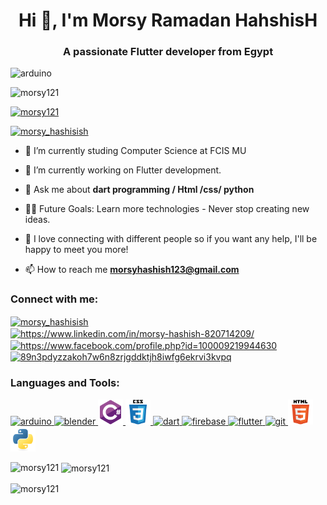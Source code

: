 <h1 align="center">Hi 👋, I'm Morsy Ramadan HahshisH</h1>
<h3 align="center">A passionate Flutter developer from Egypt</h3>
<img src="https://scontent-hbe1-1.xx.fbcdn.net/v/t39.30808-1/248275070_2997104663940169_5379034478312343304_n.jpg?stp=dst-jpg_p240x240&_nc_cat=106&ccb=1-5&_nc_sid=7206a8&_nc_ohc=_mmEkgyhNqIAX_orumc&_nc_ht=scontent-hbe1-1.xx&oh=00_AT9ww1VrFouHcIrutafQ3tgkSmyKFsKmd4E8UOf1oYtD_A&oe=626CFE10" alt="arduino" width="40" height="40"/>

<p align="left"> <img src="https://komarev.com/ghpvc/?username=morsy121&label=Profile%20views&color=0e75b6&style=flat" alt="morsy121" /> </p>

<p align="left"> <a href="https://github.com/ryo-ma/github-profile-trophy"><img src="https://github-profile-trophy.vercel.app/?username=morsy121" alt="morsy121" /></a> </p>

<p align="left"> <a href="https://twitter.com/morsy_hashisish" target="blank"><img src="https://img.shields.io/twitter/follow/morsy_hashisish?logo=twitter&style=for-the-badge" alt="morsy_hashisish" /></a> </p>

- 🌱 I’m currently studing Computer Science at FCIS MU 

- 🌱 I’m currently working on Flutter development. 

- 💬 Ask me about **dart programming / Html /css/ python**

- 💪🏼 Future Goals: Learn more technologies - Never stop creating new ideas.

- 💬 I love connecting with different people so if you want any help, I'll be happy to meet you more!

- 📫 How to reach me **morsyhashish123@gmail.com**

<h3 align="left">Connect with me:</h3>
<p align="left">
<a href="https://twitter.com/morsy_hashisish" target="blank"><img align="center" src="https://raw.githubusercontent.com/rahuldkjain/github-profile-readme-generator/master/src/images/icons/Social/twitter.svg" alt="morsy_hashisish" height="30" width="40" /></a>
<a href="https://linkedin.com/in/https://www.linkedin.com/in/morsy-hashish-820714209/" target="blank"><img align="center" src="https://raw.githubusercontent.com/rahuldkjain/github-profile-readme-generator/master/src/images/icons/Social/linked-in-alt.svg" alt="https://www.linkedin.com/in/morsy-hashish-820714209/" height="30" width="40" /></a>
<a href="https://fb.com/https://www.facebook.com/profile.php?id=100009219944630" target="blank"><img align="center" src="https://raw.githubusercontent.com/rahuldkjain/github-profile-readme-generator/master/src/images/icons/Social/facebook.svg" alt="https://www.facebook.com/profile.php?id=100009219944630" height="30" width="40" /></a>
<a href="https://instagram.com/89n3pdyzzakoh7w6n8zrjgddktjh8iwfg6ekrvi3kvpq" target="blank"><img align="center" src="https://raw.githubusercontent.com/rahuldkjain/github-profile-readme-generator/master/src/images/icons/Social/instagram.svg" alt="89n3pdyzzakoh7w6n8zrjgddktjh8iwfg6ekrvi3kvpq" height="30" width="40" /></a>
</p>

<h3 align="left">Languages and Tools:</h3>
<p align="left"> <a href="https://www.arduino.cc/" target="_blank" rel="noreferrer"> <img src="https://cdn.worldvectorlogo.com/logos/arduino-1.svg" alt="arduino" width="40" height="40"/> </a> <a href="https://www.blender.org/" target="_blank" rel="noreferrer"> <img src="https://download.blender.org/branding/community/blender_community_badge_white.svg" alt="blender" width="40" height="40"/> </a> <a href="https://www.w3schools.com/cs/" target="_blank" rel="noreferrer"> <img src="https://raw.githubusercontent.com/devicons/devicon/master/icons/csharp/csharp-original.svg" alt="csharp" width="40" height="40"/> </a> <a href="https://www.w3schools.com/css/" target="_blank" rel="noreferrer"> <img src="https://raw.githubusercontent.com/devicons/devicon/master/icons/css3/css3-original-wordmark.svg" alt="css3" width="40" height="40"/> </a> <a href="https://dart.dev" target="_blank" rel="noreferrer"> <img src="https://www.vectorlogo.zone/logos/dartlang/dartlang-icon.svg" alt="dart" width="40" height="40"/> </a> <a href="https://firebase.google.com/" target="_blank" rel="noreferrer"> <img src="https://www.vectorlogo.zone/logos/firebase/firebase-icon.svg" alt="firebase" width="40" height="40"/> </a> <a href="https://flutter.dev" target="_blank" rel="noreferrer"> <img src="https://www.vectorlogo.zone/logos/flutterio/flutterio-icon.svg" alt="flutter" width="40" height="40"/> </a> <a href="https://git-scm.com/" target="_blank" rel="noreferrer"> <img src="https://www.vectorlogo.zone/logos/git-scm/git-scm-icon.svg" alt="git" width="40" height="40"/> </a> <a href="https://www.w3.org/html/" target="_blank" rel="noreferrer"> <img src="https://raw.githubusercontent.com/devicons/devicon/master/icons/html5/html5-original-wordmark.svg" alt="html5" width="40" height="40"/> </a> <a href="https://www.python.org" target="_blank" rel="noreferrer"> <img src="https://raw.githubusercontent.com/devicons/devicon/master/icons/python/python-original.svg" alt="python" width="40" height="40"/> </a> </p>

<p><img align="left" src="https://github-readme-stats.vercel.app/api/top-langs?username=morsy121&show_icons=true&locale=en&layout=compact" alt="morsy121" /></p>

<p>&nbsp;<img align="center" src="https://github-readme-stats.vercel.app/api?username=morsy121&show_icons=true&locale=en" alt="morsy121" /></p>

<p><img align="center" src="https://github-readme-streak-stats.herokuapp.com/?user=morsy121&" alt="morsy121" /></p>
